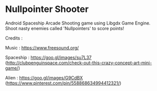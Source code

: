 # Nullpointer Shooter

Android Spaceship Arcade Shooting game using Libgdx Game Engine. Shoot nasty enemies called 'Nullpointers' to score points!

Credits :

Music : https://www.freesound.org/

Spaceship : https://goo.gl/images/su7L37 (http://clubpenguinspace.com/check-out-this-crazy-concept-art-mini-game/)

Alien : https://goo.gl/images/G9CdBX (https://www.pinterest.com/pin/558868634994412321/)
